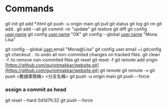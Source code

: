 # Commands

### 

git init
git add *.html
git push -u origin main
git pull
git status
git log
git rm
git add .
git add --all
git commit -m "update"
git restore
git diff
git config [user.name](http://user.name/)
git config [user.name](http://user.name/) "OK"
git config --global [user.name](http://user.name/) "Mona Lisa"

git config --global [user.](http://user.name/)email "Mona@Lisa"
git config user.email
~/.gitconfig
git checkout . :to undo all non-commited changes on tracked files.
git clean -f :to remove non-commited files
git reset
git reset -f
git remote add origin [https://github.com/gurjotmakkar/website.git](https://github.com/gurjotmakkar/website.git)
git remote
git remote -v
git push <數據庫簡稱> <分支名稱>
git push -u origin main
git push --force

### assign a commit as head

git reset --hard 0d1d7fc32
git push --force